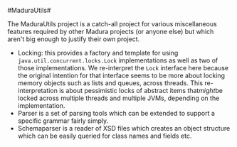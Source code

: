 
#MaduraUtils#
	

The MaduraUtils project is a catch-all project for various miscellaneous features required by other Madura projects (or anyone else) but which aren't big enough to justify their own project.

 * Locking: this provides a factory and template for using `java.util.concurrent.locks.Lock` implementations as well as two of those implementations. We re-interpret the `Lock` interface here because the original intention for that interface seems to be more about locking memory objects such as lists and queues, across threads. This re-interpretation is about pessimistic locks of abstract items that*might*be locked across multiple threads and multiple JVMs, depending on the implementation.
 * Parser is a set of parsing tools which can be extended to support a specific grammar fairly simply.
 * Schemaparser is a reader of XSD files which creates an object structure which can be easily queried for class names and fields etc.
